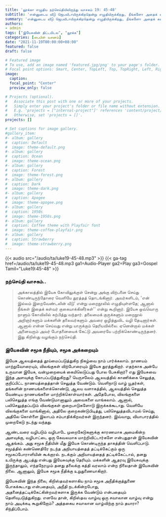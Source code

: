 ```yaml
---
title: 'லூக்கா எழுதிய நற்செய்தியிலிருந்து வாசகம் 19: 45-48'
subtitle: 'என்னுடைய வீடு ஜெபவீடாயிருக்கிறதென்று எழுதியிருக்கிறது, நீங்களோ அதைக் கள்ளர்குகையாக்கினீர்கள் என்றார். - லூக்கா 19:46'
summary: 'என்னுடைய வீடு ஜெபவீடாயிருக்கிறதென்று எழுதியிருக்கிறது, நீங்களோ அதைக் கள்ளர்குகையாக்கினீர்கள் என்றார். - லூக்கா 19:46'
authors:
- admin
tags: ["இயேசுவின் திட்டமிடல", "லூக்க"]
categories: [பைபிள் வசனம்]
date: "2021-11-19T00:00:00+08:00"
featured: false
draft: false

# Featured image
# To use, add an image named 'featured.jpg/png' to your page's folder.
# Focal point options: Smart, Center, TopLeft, Top, TopRight, Left, Right, BottomLeft, Bottom, BottomRight
image:
  caption:
  focal_point: "Center"
  preview_only: false

# Projects (optional).
#   Associate this post with one or more of your projects.
#   Simply enter your project's folder or file name without extension.
#   E.g. 'projects = ["internal-project"]' references 'content/project/deep-learning/index.md'.
#   Otherwise, set 'projects = []'.
projects: []

# Set captions for image gallery.
#gallery_item:
#- album: gallery
#  caption: Default
#  image: theme-default.png
#- album: gallery
#  caption: Ocean
#  image: theme-ocean.png
#- album: gallery
#  caption: Forest
#  image: theme-forest.png
#- album: gallery
#  caption: Dark
#  image: theme-dark.png
#- album: gallery
#  caption: Apogee
#  image: theme-apogee.png
#- album: gallery
#  caption: 1950s
#  image: theme-1950s.png
#- album: gallery
#  caption: Coffee theme with Playfair font
#  image: theme-coffee-playfair.png
#- album: gallery
#  caption: Strawberry
#  image: theme-strawberry.png
---
```


{{< audio src="/audio/ta/luke19-45-48.mp3" >}}
{{< ga-tag href=/audio/ta/luke19-45-48.mp3 ga1=Audio-Player ga2=Play ga3=Gospel Tamil="Luke19:45-48" >}}

###  நற்செய்தி வாசகம்..
> அக்காலத்தில் இயேசு கோவிலுக்குள் சென்று அங்கு விற்பனை செய்து கொண்டிருந்தோரை வெளியே துரத்தத் தொடங்கினார். அவர்களிடம், 'என் இல்லம் இறைவேண்டலின் வீடு' என்று மறைநூலில் எழுதியுள்ளதே; ஆனால் நீங்கள் இதைக் கள்வர் குகையாக்கினீர்கள்'' என்று கூறினார். இயேசு ஒவ்வொரு நாளும் கோவிலில் கற்பித்து வந்தார். தலைமைக் குருக்களும் மறைநூல் அறிஞர்களும் மக்களின் தலைவர்களும் அவரை ஒழித்துவிட வழி தேடினார்கள். ஆனால் என்ன செய்வது என்று யாருக்கும் தெரியவில்லை. ஏனென்றால் மக்கள் அனைவரும் அவர் போதனையைக் கேட்டு அவரையே பற்றிக்கொண்டிருந்தனர். இது கிறிஸ்து வழங்கும் நற்செய்தி.

### இயேசுவின் சமூக நீதியும், சமூக அக்கறையும்
இயேசு ஆலயத்தைத் தூய்மைப்படுத்துகிற நிகழ்வை நாம் பார்க்கலாம். நாணயம் மாற்றுவோரையும், விலங்குகள் விற்போரையும் இயேசு துரத்துகிறார். எதற்காக அன்பே உருவான இயேசு, வன்முறையைக் கையிலெடுப்பது போல பேசுகிறார்? எது இயேசுவை இந்த அளவுக்கு கோபப்படுத்துகிறது? யெருசலேம் ஆலயத்தில் காணிக்கை செலுத்த, குறிப்பிட்ட நாணயத்தைத்தான் செலுத்த வேண்டும். வெளிநாடு வாழ் யூதர்கள், தங்களின் நாணயங்களைக்கொண்டு, ஆலய வளாகத்தில், ஆலயத்தில் செலுத்த வேண்டிய நாணயங்களை மாற்றிக்கொள்வார்கள். அதேபோல, விலங்குகளை பலிசெலுத்த எங்கு வேண்டுமானாலும் அவைகளை வாங்கலாம். ஆனால், பலிசெலுத்தப்படும் விலங்குகள் குறைபாடுகளோடு இருக்கக்கூடாது. வெளியே விலங்குகளை வாங்கினால், அதிலே குறைகண்டுபிடித்து, பலிசெலுத்தவிடாமல் செய்து, அதிலே கொள்ளை இலாபம் சம்பாதிக்கிறவர்கள் இருந்தனர். இவ்வாறு, வியாபாரத்தில் முறைகேடு நடந்து வந்தது.

ஆண்டவரை வழிபடும் வழிபாடே முறைகேடுகளுக்கு காரணமாக அமைகின்ற அளவுக்கு, வழிபாட்டை ஒரு கேவலமாக மாற்றிவிட்டார்களே என்பதுதான் இயேசுவின் ஆதங்கம். அது சமூக நீதியின் மீது இயேசு கொண்டிருந்த தாகத்தின் வெளிப்பாடு. சமூத்தில் கண்ணெதிரே நடந்த அநியாயத்தைத் தட்டிக்கேட்கும் ஒரு சமூகப்போராளியின் கூக்குரல். நடக்கும் அநியாயத்தைத் தட்டிக்கேட்டால், தனது உயிருக்கு ஆபத்து என்பது இயேசுவுக்கு தெரியும். மக்களின் ஆதரவு இயேசுவுக்கு இருந்தாலும், எந்தநேரமும் தனது தலைக்கு கத்தி வரலாம் என்ற நிலைதான் இயேசுவின் நிலை. ஆனாலும், இயேசு சமூக நீதிக்கு உறுதுணையாகிறார்.

இயேசுவின் இந்த நிலை, கிறிஸ்தவர்களாகிய நாம் சமூக அநீதிக்குத்துணை போகக்கூடாது என்பதையும், அநீதி நடக்கின்றபோது, அதனைத்தட்டிக்கேட்கின்றவர்களாக இருக்க வேண்டும் என்பதையும் தெளிவுபடுத்துகிறது. எனவே தான், கிறிஸ்தவ வாழ்வு ஒரு சவாலான வாழ்வு என்று நாம் அடிக்கடி கூறுகிறோம்? அத்தகைய சவாலான வாழ்விற்கு நாம் தயாரா? சிந்திப்போம்.
